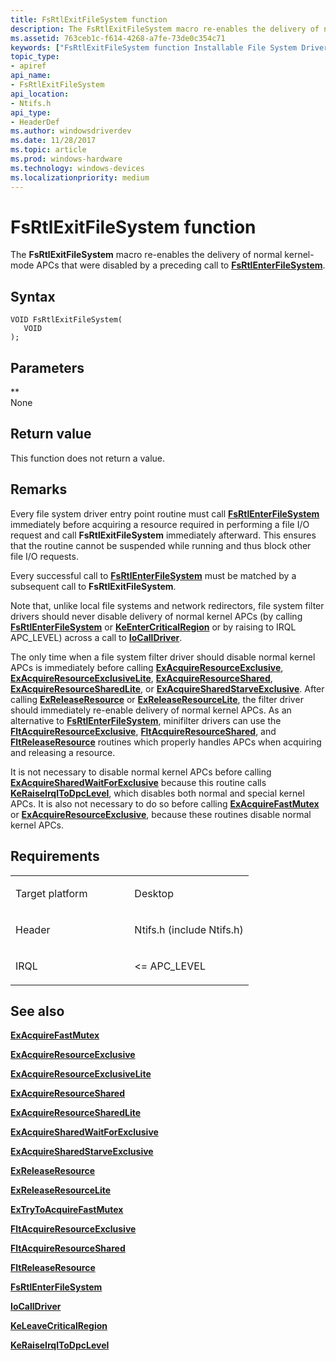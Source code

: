 ```yaml
---
title: FsRtlExitFileSystem function
description: The FsRtlExitFileSystem macro re-enables the delivery of normal kernel-mode APCs that were disabled by a preceding call to FsRtlEnterFileSystem.
ms.assetid: 763ceb1c-f614-4268-a7fe-73de0c354c71
keywords: ["FsRtlExitFileSystem function Installable File System Drivers"]
topic_type:
- apiref
api_name:
- FsRtlExitFileSystem
api_location:
- Ntifs.h
api_type:
- HeaderDef
ms.author: windowsdriverdev
ms.date: 11/28/2017
ms.topic: article
ms.prod: windows-hardware
ms.technology: windows-devices
ms.localizationpriority: medium
---
```


# FsRtlExitFileSystem function


The **FsRtlExitFileSystem** macro re-enables the delivery of normal kernel-mode APCs that were disabled by a preceding call to [**FsRtlEnterFileSystem**](fsrtlenterfilesystem.md).

Syntax
------

```ManagedCPlusPlus
VOID FsRtlExitFileSystem(
   VOID 
);
```

Parameters
----------

**   
None

Return value
------------

This function does not return a value.

Remarks
-------

Every file system driver entry point routine must call [**FsRtlEnterFileSystem**](fsrtlenterfilesystem.md) immediately before acquiring a resource required in performing a file I/O request and call **FsRtlExitFileSystem** immediately afterward. This ensures that the routine cannot be suspended while running and thus block other file I/O requests.

Every successful call to [**FsRtlEnterFileSystem**](fsrtlenterfilesystem.md) must be matched by a subsequent call to **FsRtlExitFileSystem**.

Note that, unlike local file systems and network redirectors, file system filter drivers should never disable delivery of normal kernel APCs (by calling [**FsRtlEnterFileSystem**](fsrtlenterfilesystem.md) or [**KeEnterCriticalRegion**](https://msdn.microsoft.com/library/windows/hardware/ff552021) or by raising to IRQL APC\_LEVEL) across a call to [**IoCallDriver**](https://msdn.microsoft.com/library/windows/hardware/ff548336).

The only time when a file system filter driver should disable normal kernel APCs is immediately before calling [**ExAcquireResourceExclusive**](https://msdn.microsoft.com/library/windows/hardware/ff544345), [**ExAcquireResourceExclusiveLite**](https://msdn.microsoft.com/library/windows/hardware/ff544351), [**ExAcquireResourceShared**](https://msdn.microsoft.com/library/windows/hardware/ff544359), [**ExAcquireResourceSharedLite**](https://msdn.microsoft.com/library/windows/hardware/ff544363), or [**ExAcquireSharedStarveExclusive**](https://msdn.microsoft.com/library/windows/hardware/ff544367). After calling [**ExReleaseResource**](https://msdn.microsoft.com/library/windows/hardware/ff545571) or [**ExReleaseResourceLite**](https://msdn.microsoft.com/library/windows/hardware/ff545597), the filter driver should immediately re-enable delivery of normal kernel APCs. As an alternative to [**FsRtlEnterFileSystem**](fsrtlenterfilesystem.md), minifilter drivers can use the [**FltAcquireResourceExclusive**](fltacquireresourceexclusive.md), [**FltAcquireResourceShared**](fltacquireresourceshared.md), and [**FltReleaseResource**](fltreleaseresource.md) routines which properly handles APCs when acquiring and releasing a resource.

It is not necessary to disable normal kernel APCs before calling [**ExAcquireSharedWaitForExclusive**](https://msdn.microsoft.com/library/windows/hardware/ff544370) because this routine calls [**KeRaiseIrqlToDpcLevel**](https://msdn.microsoft.com/library/windows/hardware/ff553084), which disables both normal and special kernel APCs. It is also not necessary to do so before calling [**ExAcquireFastMutex**](https://msdn.microsoft.com/library/windows/hardware/ff544337) or [**ExAcquireResourceExclusive**](https://msdn.microsoft.com/library/windows/hardware/ff544345), because these routines disable normal kernel APCs.

Requirements
------------

<table>
<colgroup>
<col width="50%" />
<col width="50%" />
</colgroup>
<tbody>
<tr class="odd">
<td align="left"><p>Target platform</p></td>
<td align="left">Desktop</td>
</tr>
<tr class="even">
<td align="left"><p>Header</p></td>
<td align="left">Ntifs.h (include Ntifs.h)</td>
</tr>
<tr class="odd">
<td align="left"><p>IRQL</p></td>
<td align="left"><p>&lt;= APC_LEVEL</p></td>
</tr>
</tbody>
</table>

## See also


[**ExAcquireFastMutex**](https://msdn.microsoft.com/library/windows/hardware/ff544337)

[**ExAcquireResourceExclusive**](https://msdn.microsoft.com/library/windows/hardware/ff544345)

[**ExAcquireResourceExclusiveLite**](https://msdn.microsoft.com/library/windows/hardware/ff544351)

[**ExAcquireResourceShared**](https://msdn.microsoft.com/library/windows/hardware/ff544359)

[**ExAcquireResourceSharedLite**](https://msdn.microsoft.com/library/windows/hardware/ff544363)

[**ExAcquireSharedWaitForExclusive**](https://msdn.microsoft.com/library/windows/hardware/ff544370)

[**ExAcquireSharedStarveExclusive**](https://msdn.microsoft.com/library/windows/hardware/ff544367)

[**ExReleaseResource**](https://msdn.microsoft.com/library/windows/hardware/ff545571)

[**ExReleaseResourceLite**](https://msdn.microsoft.com/library/windows/hardware/ff545597)

[**ExTryToAcquireFastMutex**](https://msdn.microsoft.com/library/windows/hardware/ff545647)

[**FltAcquireResourceExclusive**](fltacquireresourceexclusive.md)

[**FltAcquireResourceShared**](fltacquireresourceshared.md)

[**FltReleaseResource**](fltreleaseresource.md)

[**FsRtlEnterFileSystem**](fsrtlenterfilesystem.md)

[**IoCallDriver**](https://msdn.microsoft.com/library/windows/hardware/ff548336)

[**KeLeaveCriticalRegion**](https://msdn.microsoft.com/library/windows/hardware/ff552964)

[**KeRaiseIrqlToDpcLevel**](https://msdn.microsoft.com/library/windows/hardware/ff553084)

 

 






